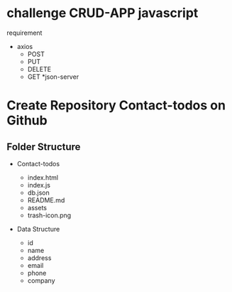 
# challenge CRUD-APP javascript

requirement

* axios
    - POST
    - PUT
    - DELETE
    - GET
*json-server

# Create Repository Contact-todos on Github

## Folder Structure
* Contact-todos
    - index.html
    - index.js
    - db.json
    - README.md
    - assets
    - trash-icon.png

* Data Structure
    - id
    - name 
    - address
    - email 
    - phone
    - company

